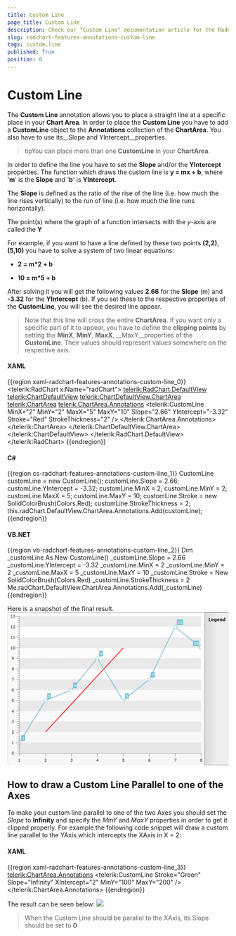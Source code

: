 ```yaml
---
title: Custom Line
page_title: Custom Line
description: Check our "Custom Line" documentation article for the RadChart WPF control.
slug: radchart-features-annotations-custom-line
tags: custom,line
published: True
position: 0
---
```


# Custom Line



The __Custom Line__ annotation allows you to place a straight line at a specific place in your __Chart Area__. In order to place the __Custom Line__ you have to add a __CustomLine__ object to the __Annotations__ collection of the __ChartArea__. You also have to use its__Slope and YIntercept__properties.

>tipYou can place more than one __CustomLine__ in your __ChartArea__.

In order to define the line you have to set the __Slope__ and/or the __YIntercept__ properties. The function which draws the custom line is __y = mx + b__, where '__m__' is the __Slope__ and '__b__' is __YIntercept__.

The __Slope__ is defined as the ratio of the rise of the line (i.e. how much the line rises vertically) to the run of line (i.e. how much the line runs horizontally). 

The point(s) where the graph of a function intersects with the *y*-axis are called the __Y__

For example, if you want to have a line defined by these two points __(2,2)__, __(5,10)__ you have to solve a system of two linear equations:

* __2 = m*2 + b__

* __10 = m*5 + b__

After solving it you will get the following values __2.66__ for the __Slope__ (m) and __-3.32__ for the __YIntercept__ (b). If you set these to the respective properties of the __CustomLine__, you will see the desired line appear. 

>Note that this line will cross the entire __ChartArea__. If you want only a specific part of it to appear, you have to define the __clipping points__ by setting the __MinX__, __MinY__, __MaxX__, __MaxY__properties of the __CustomLine__. Their values should represent values somewhere on the respective axis.

#### __XAML__

{{region xaml-radchart-features-annotations-custom-line_0}}
	<telerik:RadChart x:Name="radChart">
	    <telerik:RadChart.DefaultView>
	        <telerik:ChartDefaultView>
	            <telerik:ChartDefaultView.ChartArea>
	                <telerik:ChartArea>
	                    <telerik:ChartArea.Annotations>
	                        <telerik:CustomLine MinX="2"
	                                            MinY="2"
	                                            MaxX="5"
	                                            MaxY="10"
	                                            Slope="2.66"
	                                            YIntercept="-3.32"
	                                            Stroke="Red"
	                                            StrokeThickness="2" />
	                    </telerik:ChartArea.Annotations>
	                </telerik:ChartArea>
	            </telerik:ChartDefaultView.ChartArea>
	        </telerik:ChartDefaultView>
	    </telerik:RadChart.DefaultView>
	</telerik:RadChart>
{{endregion}}



#### __C#__

{{region cs-radchart-features-annotations-custom-line_1}}
	CustomLine customLine = new CustomLine();
	customLine.Slope = 2.66;
	customLine.YIntercept = -3.32;
	customLine.MinX = 2;
	customLine.MinY = 2;
	customLine.MaxX = 5;
	customLine.MaxY = 10;
	customLine.Stroke = new SolidColorBrush(Colors.Red);
	customLine.StrokeThickness = 2;
	this.radChart.DefaultView.ChartArea.Annotations.Add(customLine);
{{endregion}}



#### __VB.NET__

{{region vb-radchart-features-annotations-custom-line_2}}
	Dim _customLine As New CustomLine()
	_customLine.Slope = 2.66
	_customLine.YIntercept = -3.32
	_customLine.MinX = 2
	_customLine.MinY = 2
	_customLine.MaxX = 5
	_customLine.MaxY = 10
	_customLine.Stroke = New SolidColorBrush(Colors.Red)
	_customLine.StrokeThickness = 2
	Me.radChart.DefaultView.ChartArea.Annotations.Add(_customLine)
{{endregion}}



Here is a snapshot of the final result.
![](images/RadChart_Features_Annotations_CustomLine_01.png)

##  How to draw a Custom Line Parallel to one of the Axes

To make your custom line parallel to one of the two Axes you should set the *Slope* to __Infinity__ and specify the *MinY* and *MaxY* properties in order to get it clipped properly. For example the following code snippet will draw a custom line parallel to the YAxis which intercepts the XAxis in X = 2:

#### __XAML__

{{region xaml-radchart-features-annotations-custom-line_3}}
	<telerik:ChartArea.Annotations>
	    <telerik:CustomLine Stroke="Green" Slope="Infinity" XIntercept="2" MinY="100" MaxY="200" />
	</telerik:ChartArea.Annotations>
{{endregion}}



The result can be seen below:
![](images/RadChart_Features_Annotations_CustomLine_02.PNG)

>When the Custom Line should be parallel to the XAxis, its Slope should be set to __0__
